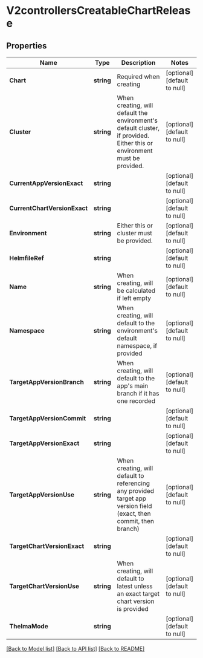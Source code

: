 # V2controllersCreatableChartRelease

## Properties
Name | Type | Description | Notes
------------ | ------------- | ------------- | -------------
**Chart** | **string** | Required when creating | [optional] [default to null]
**Cluster** | **string** | When creating, will default the environment&#39;s default cluster, if provided. Either this or environment must be provided. | [optional] [default to null]
**CurrentAppVersionExact** | **string** |  | [optional] [default to null]
**CurrentChartVersionExact** | **string** |  | [optional] [default to null]
**Environment** | **string** | Either this or cluster must be provided. | [optional] [default to null]
**HelmfileRef** | **string** |  | [optional] [default to null]
**Name** | **string** | When creating, will be calculated if left empty | [optional] [default to null]
**Namespace** | **string** | When creating, will default to the environment&#39;s default namespace, if provided | [optional] [default to null]
**TargetAppVersionBranch** | **string** | When creating, will default to the app&#39;s main branch if it has one recorded | [optional] [default to null]
**TargetAppVersionCommit** | **string** |  | [optional] [default to null]
**TargetAppVersionExact** | **string** |  | [optional] [default to null]
**TargetAppVersionUse** | **string** | When creating, will default to referencing any provided target app version field (exact, then commit, then branch) | [optional] [default to null]
**TargetChartVersionExact** | **string** |  | [optional] [default to null]
**TargetChartVersionUse** | **string** | When creating, will default to latest unless an exact target chart version is provided | [optional] [default to null]
**ThelmaMode** | **string** |  | [optional] [default to null]

[[Back to Model list]](../README.md#documentation-for-models) [[Back to API list]](../README.md#documentation-for-api-endpoints) [[Back to README]](../README.md)


